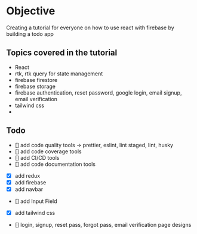 # Objective

Creating a tutorial for everyone on how to use react with firebase by building a todo app

## Topics covered in the tutorial

* React
* rtk, rtk query for state management
* firebase firestore
* firebase storage
* firebase authentication, reset password, google login, email signup, email verification
* tailwind css
*

## Todo

* [] add code quality tools -> prettier, eslint, lint staged, lint, husky
* [] add code coverage tools
* [] add CI/CD tools
* [] add code documentation tools
* [x] add redux
* [x] add firebase
* [x] add navbar
* [] add Input Field
* [x] add tailwind css
* [] login, signup, reset pass, forgot pass, email verification page designs
